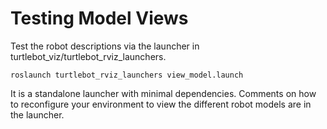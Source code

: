 # Testing Model Views

Test the robot descriptions via the launcher in turtlebot_viz/turtlebot_rviz_launchers.

    roslaunch turtlebot_rviz_launchers view_model.launch

It is a standalone launcher with minimal dependencies. Comments on how to reconfigure your environment to view the
different robot models are in the launcher.
